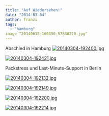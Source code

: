 ```yaml
---
title: "Auf Wiedersehen!"
date: "2014-03-04"
author: franzi
tags: 
  - "hamburg"
image "20140615-160350-57830220.jpg"
---
```


Abschied in Hamburg [![20140304-192400.jpg](images/20140304-192400.jpg)](https://hafenstrand.wordpress.com/wp-content/uploads/2014/03/20140304-192400.jpg)

[![20140304-192421.jpg](images/20140304-192421.jpg)](https://hafenstrand.wordpress.com/wp-content/uploads/2014/03/20140304-192421.jpg)

Packstress und Last-Minute-Support in Berlin

[![20140304-192132.jpg](images/20140304-192132.jpg)](https://hafenstrand.wordpress.com/wp-content/uploads/2014/03/20140304-192132.jpg)

[![20140304-192149.jpg](images/20140304-192149.jpg)](https://hafenstrand.wordpress.com/wp-content/uploads/2014/03/20140304-192149.jpg)

[![20140304-192200.jpg](images/20140304-192200.jpg)](https://hafenstrand.wordpress.com/wp-content/uploads/2014/03/20140304-192200.jpg)

[![20140304-192214.jpg](images/20140304-192214.jpg)](https://hafenstrand.wordpress.com/wp-content/uploads/2014/03/20140304-192214.jpg)
